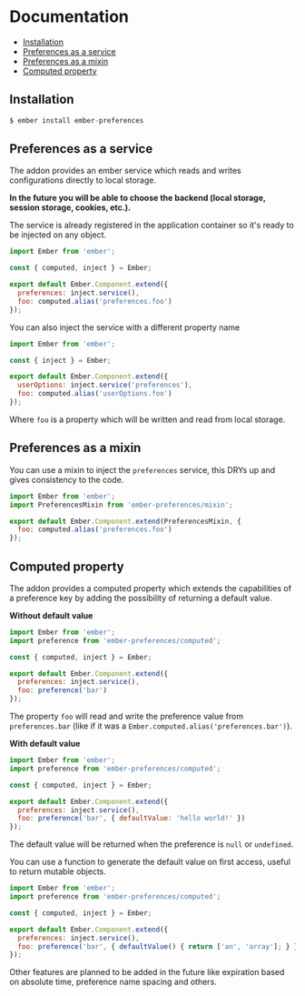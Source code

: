 # Documentation

- [Installation](#installation)
- [Preferences as a service](#preferences-as-a-service)
- [Preferences as a mixin](#preferences-as-a-mixin)
- [Computed property](#computed-property)

## Installation

```js
$ ember install ember-preferences
```

## Preferences as a service

The addon provides an ember service which reads and writes configurations
directly to local storage.

__In
the future you will be able to choose the backend (local storage, session
storage, cookies, etc.).__

The service is already registered in the application container so it's ready to be injected on any object.

```js
import Ember from 'ember';

const { computed, inject } = Ember;

export default Ember.Component.extend({
  preferences: inject.service(),
  foo: computed.alias('preferences.foo')
});
```

You can also inject the service with a different property name

```js
import Ember from 'ember';

const { inject } = Ember;

export default Ember.Component.extend({
  userOptions: inject.service('preferences'),
  foo: computed.alias('userOptions.foo')
});
```

Where `foo` is a property which will be written and read from local storage.

## Preferences as a mixin

You can use a mixin to inject the `preferences` service, this DRYs up and gives
consistency to the code.

```js
import Ember from 'ember';
import PreferencesMixin from 'ember-preferences/mixin';

export default Ember.Component.extend(PreferencesMixin, {
  foo: computed.alias('preferences.foo')
});
```

## Computed property

The addon provides a computed property which extends the capabilities of a preference key by adding the possibility of returning a default value.

__Without default value__

```js
import Ember from 'ember';
import preference from 'ember-preferences/computed';

const { computed, inject } = Ember;

export default Ember.Component.extend({
  preferences: inject.service(),
  foo: preference('bar')
});
```

The property `foo` will read and write the preference value from `preferences.bar` (like if it was a `Ember.computed.alias('preferences.bar')`).

__With default value__

```js
import Ember from 'ember';
import preference from 'ember-preferences/computed';

const { computed, inject } = Ember;

export default Ember.Component.extend({
  preferences: inject.service(),
  foo: preference('bar', { defaultValue: 'hello world!' })
});
```

The default value will be returned when the preference is `null` or `undefined`.

You can use a function to generate the default value on first access, useful to
return mutable objects.

```js
import Ember from 'ember';
import preference from 'ember-preferences/computed';

const { computed, inject } = Ember;

export default Ember.Component.extend({
  preferences: inject.service(),
  foo: preference('bar', { defaultValue() { return ['an', 'array']; } })
});
```

Other features are planned to be added in the future like expiration based on
absolute time, preference name spacing and others.

